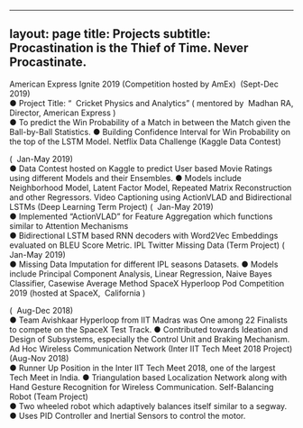 
---
layout: page
title: Projects
subtitle: Procastination is the Thief of Time. Never Procastinate.
---


American Express Ignite 2019 (Competition hosted by AmEx)
​ (Sept-Dec 2019)  
● Project Title: “ ​ Cricket Physics and Analytics” (​ mentored by ​ Madhan RA, Director, American Express​ )   
● To predict the Win Probability of a Match in between the Match given the Ball-by-Ball Statistics. 
● Building Confidence Interval for Win Probability on the top of the LSTM Model. 
Netflix Data Challenge (Kaggle Data Contest)
 
( ​ Jan-May 2019)  
● Data Contest hosted on Kaggle to predict User based Movie Ratings using different Models and their Ensembles. 
● Models include Neighborhood Model, Latent Factor Model, Repeated Matrix Reconstruction and other 
Regressors. 
Video Captioning using ActionVLAD and Bidirectional LSTMs (Deep Learning Term Project)
( ​ Jan-May 2019)  
● Implemented “ActionVLAD” for Feature Aggregation which functions similar to Attention Mechanisms  
● Bidirectional LSTM based RNN decoders with Word2Vec Embeddings evaluated on BLEU Score Metric. IPL Twitter Missing Data (Term Project) 
( ​ Jan-May 2019)  
● Missing Data Imputation for different IPL seasons Datasets. 
● Models include Principal Component Analysis, Linear Regression, Naive Bayes Classifier, Casewise Average 
Method 
SpaceX Hyperloop Pod Competition 2019 (hosted at SpaceX, ​ California​ )
 
( ​ Aug-Dec 2018)  
● Team Avishkaar Hyperloop from IIT Madras was One among 22 Finalists to compete on the SpaceX Test Track. 
● Contributed towards Ideation and Design of Subsystems, especially the Control Unit and Braking Mechanism. 
Ad Hoc Wireless Communication Network (Inter IIT Tech Meet 2018 Project) 
​ (Aug-Nov 2018)  
● Runner Up Position in the Inter IIT Tech Meet 2018, one of the largest Tech Meet in India. 
● Triangulation based Localization Network along with Hand Gesture Recognition for Wireless Communication. 
Self-Balancing Robot (Team Project)   
● Two wheeled robot which adaptively balances itself similar to a segway. 
● Uses PID Controller and Inertial Sensors to control the motor. 
